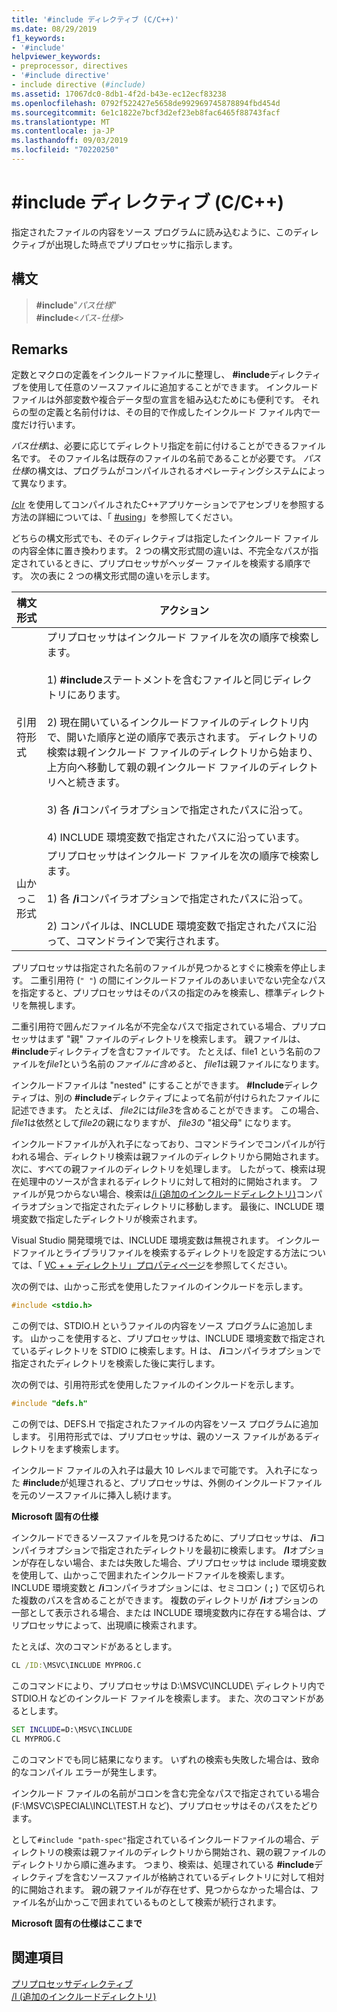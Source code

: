 ```yaml
---
title: '#include ディレクティブ (C/C++)'
ms.date: 08/29/2019
f1_keywords:
- '#include'
helpviewer_keywords:
- preprocessor, directives
- '#include directive'
- include directive (#include)
ms.assetid: 17067dc0-8db1-4f2d-b43e-ec12ecf83238
ms.openlocfilehash: 0792f522427e5658de992969745878894fbd454d
ms.sourcegitcommit: 6e1c1822e7bcf3d2ef23eb8fac6465f88743facf
ms.translationtype: MT
ms.contentlocale: ja-JP
ms.lasthandoff: 09/03/2019
ms.locfileid: "70220250"
---
```

# <a name="include-directive-cc"></a>#include ディレクティブ (C/C++)

指定されたファイルの内容をソース プログラムに読み込むように、このディレクティブが出現した時点でプリプロセッサに指示します。

## <a name="syntax"></a>構文

> **#include**"*パス仕様*" \
> **#include**\<*パス-仕様*>

## <a name="remarks"></a>Remarks

定数とマクロの定義をインクルードファイルに整理し、 **#include**ディレクティブを使用して任意のソースファイルに追加することができます。 インクルード ファイルは外部変数や複合データ型の宣言を組み込むためにも便利です。 それらの型の定義と名前付けは、その目的で作成したインクルード ファイル内で一度だけ行います。

*パス仕様*は、必要に応じてディレクトリ指定を前に付けることができるファイル名です。 そのファイル名は既存のファイルの名前であることが必要です。 *パス仕様*の構文は、プログラムがコンパイルされるオペレーティングシステムによって異なります。

[/clr](../build/reference/clr-common-language-runtime-compilation.md) を使用してコンパイルされたC++アプリケーションでアセンブリを参照する方法の詳細については、「 [#using](../preprocessor/hash-using-directive-cpp.md)」を参照してください。

どちらの構文形式でも、そのディレクティブは指定したインクルード ファイルの内容全体に置き換わります。 2 つの構文形式間の違いは、不完全なパスが指定されているときに、プリプロセッサがヘッダー ファイルを検索する順序です。 次の表に 2 つの構文形式間の違いを示します。

|構文形式|アクション|
|---|------------|
|引用符形式|プリプロセッサはインクルード ファイルを次の順序で検索します。<br/><br/> 1) **#include**ステートメントを含むファイルと同じディレクトリにあります。<br/><br/> 2) 現在開いているインクルードファイルのディレクトリ内で、開いた順序と逆の順序で表示されます。 ディレクトリの検索は親インクルード ファイルのディレクトリから始まり、上方向へ移動して親の親インクルード ファイルのディレクトリへと続きます。<br/><br/> 3) 各 **/i**コンパイラオプションで指定されたパスに沿って。<br/><br/> 4) INCLUDE 環境変数で指定されたパスに沿っています。|
|山かっこ形式|プリプロセッサはインクルード ファイルを次の順序で検索します。<br/><br/> 1) 各 **/i**コンパイラオプションで指定されたパスに沿って。<br/><br/> 2) コンパイルは、INCLUDE 環境変数で指定されたパスに沿って、コマンドラインで実行されます。|

プリプロセッサは指定された名前のファイルが見つかるとすぐに検索を停止します。 二重引用符 (`" "`) の間にインクルードファイルのあいまいでない完全なパスを指定すると、プリプロセッサはそのパスの指定のみを検索し、標準ディレクトリを無視します。

二重引用符で囲んだファイル名が不完全なパスで指定されている場合、プリプロセッサはまず "親" ファイルのディレクトリを検索します。 親ファイルは、 **#include**ディレクティブを含むファイルです。 たとえば、file1 という名前のファイルを*file1*という名前の*ファイルに含める*と、 *file1*は親ファイルになります。

インクルードファイルは "nested" にすることができます。 **#Include**ディレクティブは、別の **#include**ディレクティブによって名前が付けられたファイルに記述できます。 たとえば、 *file2*には*file3*を含めることができます。 この場合、 *file1*は依然として*file2*の親になりますが、 *file3*の "祖父母" になります。

インクルードファイルが入れ子になっており、コマンドラインでコンパイルが行われる場合、ディレクトリ検索は親ファイルのディレクトリから開始されます。 次に、すべての親ファイルのディレクトリを処理します。 したがって、検索は現在処理中のソースが含まれるディレクトリに対して相対的に開始されます。 ファイルが見つからない場合、検索は[/i (追加のインクルードディレクトリ)](../build/reference/i-additional-include-directories.md)コンパイラオプションで指定されたディレクトリに移動します。 最後に、INCLUDE 環境変数で指定したディレクトリが検索されます。

Visual Studio 開発環境では、INCLUDE 環境変数は無視されます。 インクルードファイルとライブラリファイルを検索するディレクトリを設定する方法については、「 [VC + + ディレクトリ」プロパティページ](../build/reference/vcpp-directories-property-page.md)を参照してください。

次の例では、山かっこ形式を使用したファイルのインクルードを示します。

```C
#include <stdio.h>
```

この例では、STDIO.H というファイルの内容をソース プログラムに追加します。 山かっこを使用すると、プリプロセッサは、INCLUDE 環境変数で指定されているディレクトリを STDIO に検索します。H は、 **/i**コンパイラオプションで指定されたディレクトリを検索した後に実行します。

次の例では、引用符形式を使用したファイルのインクルードを示します。

```C
#include "defs.h"
```

この例では、DEFS.H で指定されたファイルの内容をソース プログラムに追加します。 引用符形式では、プリプロセッサは、親のソース ファイルがあるディレクトリをまず検索します。

インクルード ファイルの入れ子は最大 10 レベルまで可能です。 入れ子になった **#include**が処理されると、プリプロセッサは、外側のインクルードファイルを元のソースファイルに挿入し続けます。

**Microsoft 固有の仕様**

インクルードできるソースファイルを見つけるために、プリプロセッサは、 **/i**コンパイラオプションで指定されたディレクトリを最初に検索します。 **/I**オプションが存在しない場合、または失敗した場合、プリプロセッサは include 環境変数を使用して、山かっこで囲まれたインクルードファイルを検索します。 INCLUDE 環境変数と **/i**コンパイラオプションには、セミコロン ( **;** ) で区切られた複数のパスを含めることができます。 複数のディレクトリが **/i**オプションの一部として表示される場合、または INCLUDE 環境変数内に存在する場合は、プリプロセッサによって、出現順に検索されます。

たとえば、次のコマンドがあるとします。

```cmd
CL /ID:\MSVC\INCLUDE MYPROG.C
```

このコマンドにより、プリプロセッサは D:\MSVC\INCLUDE\ ディレクトリ内で STDIO.H などのインクルード ファイルを検索します。 また、次のコマンドがあるとします。

```cmd
SET INCLUDE=D:\MSVC\INCLUDE
CL MYPROG.C
```

このコマンドでも同じ結果になります。 いずれの検索も失敗した場合は、致命的なコンパイル エラーが発生します。

インクルード ファイルの名前がコロンを含む完全なパスで指定されている場合 (F:\MSVC\SPECIAL\INCL\TEST.H など)、プリプロセッサはそのパスをたどります。

として`#include "path-spec"`指定されているインクルードファイルの場合、ディレクトリの検索は親ファイルのディレクトリから開始され、親の親ファイルのディレクトリから順に進みます。 つまり、検索は、処理されている **#include**ディレクティブを含むソースファイルが格納されているディレクトリに対して相対的に開始されます。 親の親ファイルが存在せず、見つからなかった場合は、ファイル名が山かっこで囲まれているものとして検索が続行されます。

**Microsoft 固有の仕様はここまで**

## <a name="see-also"></a>関連項目

[プリプロセッサディレクティブ](../preprocessor/preprocessor-directives.md)\
[/I (追加のインクルードディレクトリ)](../build/reference/i-additional-include-directories.md)
